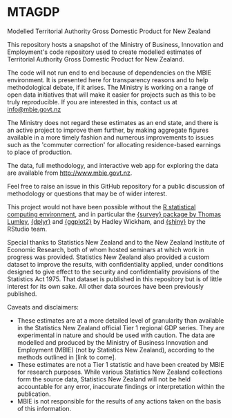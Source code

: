 # MTAGDP
Modelled Territorial Authority Gross Domestic Product for New Zealand

This repository hosts a snapshot of the Ministry of Business, Innovation and Employment's code repository used to create modelled estimates of Territorial Authority Gross Domestic Product for New Zealand.

The code will not run end to end because of dependencies on the MBIE environment.  It is presented here for transparency reasons and to help methodological debate, if it arises.  The Ministry is working on a range of open data initiatives that will make it easier for projects such as this to be truly reproducible.  If you are interested in this, contact us at info@mbie.govt.nz 

The Ministry does not regard these estimates as an end state, and there is an active project to improve them further, by making aggregate figures available in a more timely fashion and numerous improvements to issues such as the 'commuter correction' for allocating residence-based earnings to place of production.

The data, full methodology, and interactive web app for exploring the data are available from http://www.mbie.govt.nz.

Feel free to raise an issue in this GitHub repository for a public discussion of methodology or questions that may be of wider interest.  

This project would not have been possible without the [R statistical computing environment](http://www.r-project.org/), and in particular the [{survey} package by Thomas Lumley](http://cran.r-project.org/web/packages/survey/index.html), [{dplyr}](http://cran.r-project.org/web/packages/dplyr/index.html) and [{ggplot2}](http://cran.r-project.org/web/packages/ggplot2/index.html) by Hadley Wickham, and [{shiny}](http://cran.r-project.org/web/packages/shiny/index.html) by the RStudio team.

Special thanks to Statistics New Zealand and to the New Zealand Institute of Economic Research, both of whom hosted seminars at which work in progress was provided.  Statistics New Zealand also provided a custom dataset to improve the results, with confidentiality applied, under conditions designed to give effect to the security and confidentiality provisions of the Statistics Act 1975.  That dataset is published in this repository but is of little interest for its own sake.  All other data sources have been previously published.

Caveats and disclaimers:

* These estimates are at a more detailed level of granularity than available in the Statistics New Zealand official Tier 1 regional GDP series. They are experimental in nature and should be used with caution.	The data are modelled and produced by the Ministry of Business Innovation and Employment (MBIE) (not by Statistics New Zealand), according to the methods outlined in [link to come].
* These estimates are not a Tier 1 statistic and have been created by MBIE for research purposes. While various Statistics New Zealand collections form the source data, Statistics New Zealand will not be held accountable for any error, inaccurate findings or interpretation within the publication.
* MBIE is not responsible for the results of any actions taken on the basis of this information.